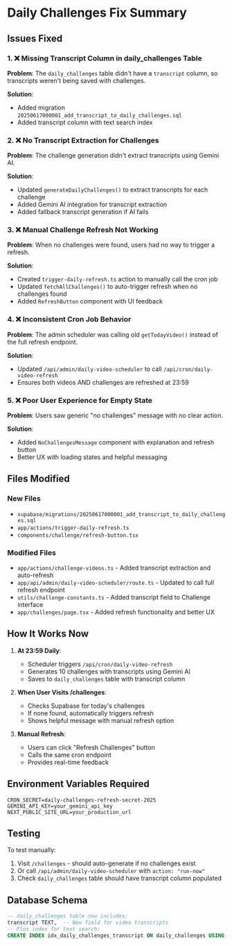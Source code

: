 # Daily Challenges Fix Summary

## Issues Fixed

### 1. ❌ **Missing Transcript Column in daily_challenges Table**
**Problem**: The `daily_challenges` table didn't have a `transcript` column, so transcripts weren't being saved with challenges.

**Solution**: 
- Added migration `20250617000001_add_transcript_to_daily_challenges.sql`
- Added transcript column with text search index

### 2. ❌ **No Transcript Extraction for Challenges**
**Problem**: The challenge generation didn't extract transcripts using Gemini AI.

**Solution**: 
- Updated `generateDailyChallenges()` to extract transcripts for each challenge
- Added Gemini AI integration for transcript extraction
- Added fallback transcript generation if AI fails

### 3. ❌ **Manual Challenge Refresh Not Working**
**Problem**: When no challenges were found, users had no way to trigger a refresh.

**Solution**: 
- Created `trigger-daily-refresh.ts` action to manually call the cron job
- Updated `fetchAllChallenges()` to auto-trigger refresh when no challenges found
- Added `RefreshButton` component with UI feedback

### 4. ❌ **Inconsistent Cron Job Behavior**
**Problem**: The admin scheduler was calling old `getTodayVideo()` instead of the full refresh endpoint.

**Solution**: 
- Updated `/api/admin/daily-video-scheduler` to call `/api/cron/daily-video-refresh`
- Ensures both videos AND challenges are refreshed at 23:59

### 5. ❌ **Poor User Experience for Empty State**
**Problem**: Users saw generic "no challenges" message with no clear action.

**Solution**: 
- Added `NoChallengesMessage` component with explanation and refresh button
- Better UX with loading states and helpful messaging

## Files Modified

### New Files
- `supabase/migrations/20250617000001_add_transcript_to_daily_challenges.sql`
- `app/actions/trigger-daily-refresh.ts`
- `components/challenge/refresh-button.tsx`

### Modified Files
- `app/actions/challenge-videos.ts` - Added transcript extraction and auto-refresh
- `app/api/admin/daily-video-scheduler/route.ts` - Updated to call full refresh endpoint
- `utils/challenge-constants.ts` - Added transcript field to Challenge interface
- `app/challenges/page.tsx` - Added refresh functionality and better UX

## How It Works Now

1. **At 23:59 Daily**: 
   - Scheduler triggers `/api/cron/daily-video-refresh`
   - Generates 10 challenges with transcripts using Gemini AI
   - Saves to `daily_challenges` table with transcript column

2. **When User Visits /challenges**:
   - Checks Supabase for today's challenges
   - If none found, automatically triggers refresh
   - Shows helpful message with manual refresh option

3. **Manual Refresh**:
   - Users can click "Refresh Challenges" button
   - Calls the same cron endpoint
   - Provides real-time feedback

## Environment Variables Required
```
CRON_SECRET=daily-challenges-refresh-secret-2025
GEMINI_API_KEY=your_gemini_api_key
NEXT_PUBLIC_SITE_URL=your_production_url
```

## Testing

To test manually:
1. Visit `/challenges` - should auto-generate if no challenges exist
2. Or call `/api/admin/daily-video-scheduler` with `action: "run-now"`
3. Check `daily_challenges` table should have transcript column populated

## Database Schema

```sql
-- daily_challenges table now includes:
transcript TEXT,  -- New field for video transcripts
-- Plus index for text search:
CREATE INDEX idx_daily_challenges_transcript ON daily_challenges USING gin(to_tsvector('english', transcript)) WHERE transcript IS NOT NULL;
```
